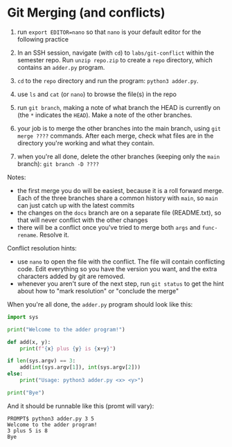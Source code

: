 # Git Merging (and conflicts)

1. run `export EDITOR=nano` so that `nano` is your default editor for the following practice

2. In an SSH session, navigate (with `cd`) to `labs/git-conflict` within the semester repo.  Run `unzip repo.zip` to create a `repo` directory, which contains an `adder.py` program.

3. `cd` to the `repo` directory and run the program: `python3 adder.py`.

4. use `ls` and `cat` (or `nano`) to browse the file(s) in the repo

5. run `git branch`, making a note of what branch the HEAD is currently on (the `*` indicates the `HEAD`).  Make a note of the other branches.

6. your job is to merge the other branches into the main branch, using `git merge ????` commands.  After each merge, check what files are in the directory you're working and what they contain.

7. when you're all done, delete the other branches (keeping only the `main` branch): `git branch -D ????`

Notes:

* the first merge you do will be easiest, because it is a roll forward merge.  Each of the three branches share a common history with `main`, so `main` can just catch up with the latest commits
* the changes on the `docs` branch are on a separate file (README.txt), so that will never conflict with the other changes
* there will be a conflict once you've tried to merge both `args` and `func-rename`.  Resolve it.

Conflict resolution hints:

* use `nano` to open the file with the conflict.  The file will contain conflicting code.  Edit everything so you have the version you want, and the extra characters added by git are removed.
* whenever you aren't sure of the next step, run `git status` to get the hint about how to "mark resolution" or "conclude the merge"

When you're all done, the `adder.py` program should look like this:

```python
import sys

print("Welcome to the adder program!")

def add(x, y):
    print(f"{x} plus {y} is {x+y}")

if len(sys.argv) == 3:
    add(int(sys.argv[1]), int(sys.argv[2]))
else:
    print("Usage: python3 adder.py <x> <y>")

print("Bye")
```

And it should be runnable like this (promt will vary):

```
PROMPT$ python3 adder.py 3 5
Welcome to the adder program!
3 plus 5 is 8
Bye

```
